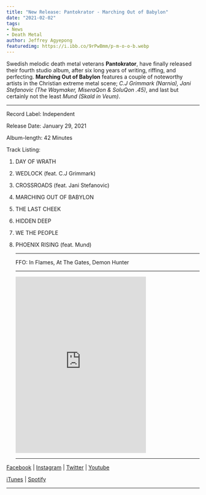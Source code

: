 ```yaml
---
title: "New Release: Pantokrator - Marching Out of Babylon"
date: "2021-02-02"
tags:
- News
- Death Metal
author: Jeffrey Agyepong
featuredimg: https://i.ibb.co/9rPwBmm/p-m-o-o-b.webp
---
```


Swedish melodic death metal veterans **Pantokrator**, have finally released their fourth studio album, after six long years of writing, riffing, and perfecting. **Marching Out of Babylon** features a couple of noteworthy artists in the Christian extreme metal scene; *C.J Grimmark (Narnia), Jani Stefanovic (The Waymaker, MiseraQon & SoluQon .45)*, and last but certainly not the least *Mund (Skald in Veum)*. 

<hr>

Record Label: Independent

Release Date: January 29, 2021

Album-length: 42 Minutes

Track Listing:
1. DAY OF WRATH

2. WEDLOCK (feat. C.J Grimmark)

3. CROSSROADS (feat. Jani Stefanovic)

4. MARCHING OUT OF BABYLON

5. THE LAST CHEEK

6. HIDDEN DEEP

7. WE THE PEOPLE

8. PHOENIX RISING (feat. Mund)

   

   <hr>

   FFO: In Flames, At The Gates, Demon Hunter

   <hr>

   <iframe style="border: 0; width: 340px; height: 460px;" src="https://bandcamp.com/EmbeddedPlayer/album=2394117014/size=large/bgcol=ffffff/linkcol=0687f5/tracklist=false/transparent=true/" seamless><a href="https://officialpantokrator.bandcamp.com/album/marching-out-of-babylon-3">MARCHING OUT OF BABYLON by PANTOKRATOR</a></iframe>

   <hr>



[Facebook](https://web.facebook.com/Pantokrator?_rdc=1&_rdr) | [Instagram](https://www.instagram.com/pantokratorsweofficial/) | [Twitter](https://twitter.com/PantokratorSwe) | [Youtube](https://www.youtube.com/channel/UCx6_htPQXIVHfiyEG_Onqqw)

[iTunes](https://music.apple.com/us/album/marching-out-of-babylon/1544078484) | [Spotify](https://open.spotify.com/album/2S8LfjWVYhuKVuYVJSoCus?si=7gWyThHBQleiCB4Pb2TDew)



<hr>